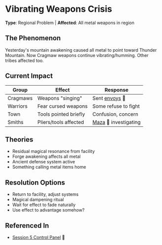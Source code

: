 # Vibrating Weapons Crisis
**Type**: Regional Problem | **Affected**: All metal weapons in region

## The Phenomenon
Yesterday's mountain awakening caused all metal to point toward Thunder Mountain.
Now Cragmaw weapons continue vibrating/humming. Other tribes affected too.

## Current Impact
| Group | Effect | Response |
|-------|--------|----------|
| Cragmaws | Weapons "singing" | Sent [envoys](../../lore/characters/npc/cragmaw/envoys.md) 📍 |
| Warriors | Fear cursed weapons | Some refuse to fight |
| Town | Tools pointed briefly | Confusion, concern |
| Smiths | Pliers/tools affected | [Maza](../../lore/characters/pc/maza.md) 📍 investigating |

## Theories
- Residual magical resonance from facility
- Forge awakening affects all metal
- Ancient defense system active
- Something calling metal items home

## Resolution Options
- Return to facility, adjust systems
- Magical dampening ritual
- Wait for effect to fade naturally
- Use effect to advantage somehow?

## Referenced In
- [Session 5 Control Panel](../00-INDEX.md) 📍